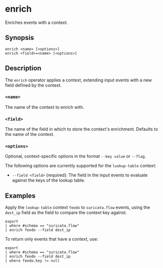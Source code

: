 # enrich

Enriches events with a context.

## Synopsis

```
enrich <name> [<options>]
enrich <field>=<name> [<options>]
```

## Description

The `enrich` operator applies a context, extending input events with a new field
defined by the context.

### `<name>`

The name of the context to enrich with.

### `<field>`

The name of the field in which to store the context's enrichment. Defaults to
the name of the context.

### `<options>`

Optional, context-specific options in the format `--key value` or `--flag`.

The following options are currently supported for the `lookup-table` context:
- `--field <field>` (required): The field in the input events to evaluate
  against the keys of the lookup table.

## Examples

Apply the `lookup-table` context `feodo` to `suricata.flow` events, using the
`dest_ip` field as the field to compare the context key against.

```
export
| where #schema == "suricata.flow"
| enrich feodo --field dest_ip
```

To return only events that have a context, use:

```
export
| where #schema == "suricata.flow"
| enrich feodo --field dest_ip
| where feodo.key != null
```
